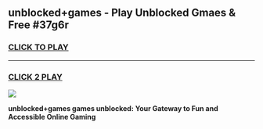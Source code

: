 
## unblocked+games - Play Unblocked Gmaes & Free #37g6r
<h3>
<a href="https://news.freeplayer.one?title=unblocked+games&ref=03M">CLICK TO PLAY</a></h3>
<hr>

<h3>
<a href="https://news.freeplayer.one?title=unblocked+games&ref=03M">CLICK 2 PLAY</a>
  
</h3>

<a href="https://news.freeplayer.one?title=unblocked+games&ref=03M"><img src="https://clearcache.store/games.png"></a>


**unblocked+games games unblocked: Your Gateway to Fun and Accessible Online Gaming**
